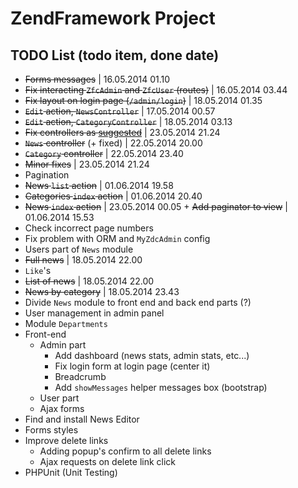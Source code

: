 ZendFramework Project
=======================

TODO List (todo item, done date)
------------

+ ~~Forms messages~~ | 16.05.2014 01.10
+ ~~Fix interacting `ZfcAdmin` and `ZfcUser` (routes)~~ | 16.05.2014 03.44
+ ~~Fix layout on login page (`/admin/login`)~~ | 18.05.2014 01.35
+ ~~`Edit` action, `NewsController`~~ | 17.05.2014 00.57
+ ~~`Edit` action, `CategoryController`~~ | 18.05.2014 03.13
+ ~~Fix controllers as [suggested](http://codereview.stackexchange.com/a/51089/42210)~~ | 23.05.2014 21.24
 + ~~`News` controller~~ (+ fixed) | 22.05.2014 20.00
 + ~~`Category` controller~~ | 22.05.2014 23.40
 + ~~Minor fixes~~ | 23.05.2014 21.24
+ Pagination
 + ~~News `list` action~~ | 01.06.2014 19.58
 + ~~Categories `index` action~~ | 01.06.2014 20.40
 + ~~News `index` action~~ | 23.05.2014 00.05 + ~~Add paginator to view~~ | 01.06.2014 15.53
 + Check incorrect page numbers
+ Fix problem with ORM and `MyZdcAdmin` config
+ Users part of `News` module
 + ~~Full news~~  | 18.05.2014 22.00
 + `Like`'s 
 + ~~List of news~~ | 18.05.2014 22.00
 + ~~News by category~~ | 18.05.2014 23.43
+ Divide `News` module to front end and back end parts (?)
+ User management in admin panel
+ Module `Departments`
+ Front-end
  + Admin part
    + Add dashboard (news stats, admin stats, etc...)
    + Fix login form at login page (center it)
    + Breadcrumb
    + Add `showMessages` helper messages box (bootstrap)
  + User part
  + Ajax forms
+ Find and install News Editor
+ Forms styles
+ Improve delete links
  + Adding popup's confirm to all delete links
  + Ajax requests on delete link click
+ PHPUnit (Unit Testing)